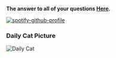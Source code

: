 **The answer to all of your questions  [Here](http://www.staggeringbeauty.com).** 


[![spotify-github-profile](https://spotify-github-profile.kittinanx.com/api/view?uid=svky9iz42tgmy2asgqflgdqf7&cover_image=true&theme=default&show_offline=false&background_color=121212&interchange=true&bar_color=53b14f&bar_color_cover=false)](https://spotify-github-profile.kittinanx.com/api/view?uid=svky9iz42tgmy2asgqflgdqf7&redirect=true)


### Daily Cat Picture
<!-- START_CAT_PICTURE -->
![Daily Cat](https://cdn2.thecatapi.com/images/4au.gif)
<!-- END_CAT_PICTURE -->
